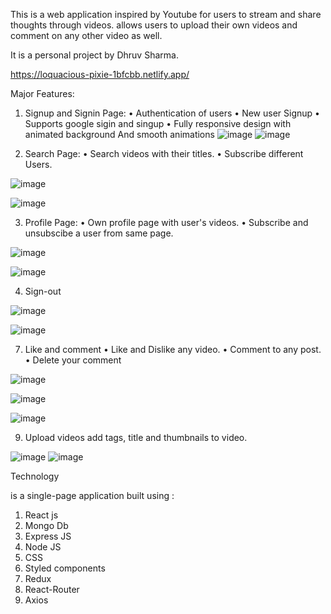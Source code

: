 This is a web application inspired by Youtube for users to stream and share thoughts through videos. <Project Name> allows users to upload their own videos and comment on any other video as well.

It is a personal project by Dhruv Sharma.

https://loquacious-pixie-1bfcbb.netlify.app/

Major Features:

1.	Signup and Signin Page:
•	Authentication of users
•	New user Signup
•	Supports google sigin and singup
•	Fully responsive design with animated background
And smooth animations
![image](https://github.com/DhruvSharma19/youtube/assets/112254552/d8962e2f-a40c-4d08-b607-8e44a368f3f6)
![image](https://github.com/DhruvSharma19/youtube/assets/112254552/bd34bb20-b2d3-488d-a66a-99a13049784f)


2.	Search Page:
•	Search videos with their titles.
•	Subscribe different Users.

  ![image](https://github.com/DhruvSharma19/youtube/assets/112254552/14d309e4-dc55-4c9b-a210-c9fd593c813c)

  ![image](https://github.com/DhruvSharma19/youtube/assets/112254552/66b20450-fc6b-4f49-bdb9-73e8f8b7b50d)


3.	Profile Page:
•	Own profile page with user's videos.
•	Subscribe and unsubscibe a user from same page.

![image](https://github.com/DhruvSharma19/youtube/assets/112254552/178525a2-254d-4ece-9fb3-1e09d1d36e08)

![image](https://github.com/DhruvSharma19/youtube/assets/112254552/575f4866-9b01-4676-823b-285482f284d2)

  
4.	Sign-out

 ![image](https://github.com/DhruvSharma19/youtube/assets/112254552/3ed689d8-fa81-4abd-a5cb-9db5850a889b)
  
  ![image](https://github.com/DhruvSharma19/youtube/assets/112254552/b0e4603e-3170-4bed-8905-2ada700764b8)



7.	Like and comment
•	Like and Dislike any video.
•	Comment to any post.
•	Delete your comment

  ![image](https://github.com/DhruvSharma19/youtube/assets/112254552/732e82ec-047a-4df0-a7f6-13617ee6dc3c)

  ![image](https://github.com/DhruvSharma19/youtube/assets/112254552/47662508-4791-461f-94c0-1851981b5660)

  ![image](https://github.com/DhruvSharma19/youtube/assets/112254552/89550636-493e-4240-87c3-61e4221c8e9d)



9.	Upload videos add tags, title and thumbnails to video.

  ![image](https://github.com/DhruvSharma19/youtube/assets/112254552/659bad62-768c-414f-a943-b1751a91a4d9)
![image](https://github.com/DhruvSharma19/youtube/assets/112254552/55563a9b-ec39-4b91-a795-06f1bc6c2021)


Technology

<Project Name> is a single-page application built using :

1. React js
2. Mongo Db
3. Express JS
4. Node JS
5. CSS
6. Styled components
7. Redux
8. React-Router
9. Axios
